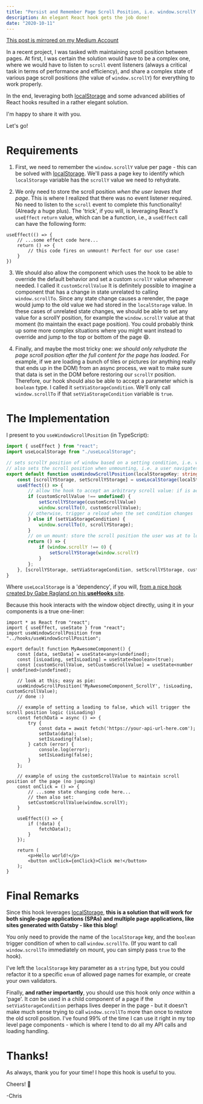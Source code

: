 ```yaml
---
title: "Persist and Remember Page Scroll Position, i.e. window.scrollY Using React Hooks"
description: An elegant React hook gets the job done!
date: "2020-10-11"
---
```


[This post is mirrored on my Medium Account](https://medium.com/@frewin.christopher/persist-and-remember-page-scroll-position-i-e-window-scrolly-using-react-hooks-f80884211f2d)

In a recent project, I was tasked with maintaining scroll position between pages. At first, I was certain the solution would have to be a complex one, where we would have to listen to `scroll` event listeners (always a critical task in terms of performance and efficiency), and share a complex state of various page scroll positions (the value of `window.scrollY`) for everything to work properly. 

In the end, leveraging both [localStorage](https://developer.mozilla.org/en-US/docs/Web/API/Window/localStorage) and some advanced abilities of React hooks resulted in a rather elegant solution.

I'm happy to share it with you.

Let's go!

# Requirements

1. First, we need to remember the `window.scrollY` value per page - this can be solved with [localStorage](https://developer.mozilla.org/en-US/docs/Web/API/Window/localStorage). We'll pass a page key to identify which `localStorage` variable has the `scrollY` value we need to rehydrate.

2. We only need to store the scroll position _when the user leaves that page_. This is where I realized that there was no event listener required. No need to listen to the `scroll` event to complete this functionality! (Already a huge plus). The 'trick', if you will, is leveraging React's `useEffect` `return` value, which can be a function, i.e., a `useEffect` call can have the following form:

```tsx
useEffect(() => {
    // ...some effect code here...
    return () => {
        // this code fires on unmount! Perfect for our use case!
    }
})
```

3. We should also allow the component which uses the hook to be able to override the default behavior and set a custom `scrollY` value whenever needed. I called it `customScrollValue` It is definitely possible to imagine a component that has a change in state unrelated to calling `window.scrollTo`. Since any state change causes a rerender, the page would jump to the old value we had stored in the `localStorage` value. In these cases of unrelated state changes, we should be able to set any value for a scrollY position, for example the `window.scrollY` value at that moment (to maintain the exact page position). You could probably think up some more complex situations where you might want instead to override and jump to the top or bottom of the page :smile:.

4. Finally, and maybe the most tricky one: _we should only rehydrate the page scroll position after the full content for the page has loaded_. For example, if we are loading a bunch of tiles or pictures (or anything really that ends up in the DOM) from an async process, we wait to make sure that data is set in the DOM before restoring our `scrollY` position. Therefore, our hook should also be able to accept a parameter which is `boolean` type. I called it `setViaStorageCondition`. We'll only call `window.scrollTo` if that `setViaStorageCondition` variable is `true`.

# The Implementation

I present to you `useWindowScrollPosition` (in TypeScript):

```typescript
import { useEffect } from "react";
import useLocalStorage from "./useLocalStorage";

// sets scrollY position of window based on a setting condition, i.e. when api calls are done
// also sets the scroll position when unmounting, i.e. a user navigates to a different page
export default function useWindowScrollPosition(localStorageKey: string, setViaStorageCondition: boolean, customScrollValue?: number): void {
    const [scrollYStorage, setScrollYStorage] = useLocalStorage(localStorageKey, 0);
    useEffect(() => {
        // allow the hook to accept an arbitrary scroll value: if is actually defined, always choose that one over the storage based value
        if (customScrollValue !== undefined) {
            setScrollYStorage(customScrollValue)
            window.scrollTo(0, customScrollValue);
        // otherwise, trigger a reload when the set condition changes
        } else if (setViaStorageCondition) {
            window.scrollTo(0, scrollYStorage);
        }
        // on un mount: store the scroll position the user was at to localStorage
        return () => {
            if (window.scrollY !== 0) {
                setScrollYStorage(window.scrollY)
            }
        };
    }, [scrollYStorage, setViaStorageCondition, setScrollYStorage, customScrollValue])
}
```

Where `useLocalStorage` is a 'dependency', if you will, [from a nice hook created by Gabe Ragland on his **useHooks** site](https://usehooks.com/useLocalStorage/).

Because this hook interacts with the window object directly, using it in your components is a true one-liner:

```tsx
import * as React from "react";
import { useEffect, useState } from "react";
import useWindowScrollPosition from "../hooks/useWindowScrollPosition";

export default function MyAwesomeComponent() {
    const [data, setData] = useState<any>(undefined);
    const [isLoading, setIsLoading] = useState<boolean>(true);
    const [customScrollValue, setCustomScrollValue] = useState<number | undefined>(undefined);

    // look at this; easy as pie:
    useWindowScrollPosition('MyAwesomeComponent_ScrollY', !isLoading, customScrollValue);
    // done :)

    // example of setting a loading to false, which will trigger the scroll position logic (isLoading)
    const fetchData = async () => {
        try {
            const data = await fetch('https://your-api-url-here.com');
            setData(data);
            setIsLoading(false);
        } catch (error) {
            console.log(error);
            setIsLoading(false);
        }
    };

    // example of using the customScrollValue to maintain scroll position of the page (no jumping)
    const onClick = () => {
        // ...some state changing code here...
        // then also set:
        setCustomScrollValue(window.scrollY);
    }

    useEffect(() => {
        if (!data) {
            fetchData();
        }
    });

    return (
        <p>Hello world!</p>
        <button onClick={onClick}>Click me!</button>
    );
}
```

# Final Remarks

Since this hook leverages [localStorage](https://developer.mozilla.org/en-US/docs/Web/API/Window/localStorage), **this is a solution that will work for both single-page applications (SPAs) and multiple page applications, like sites generated with Gatsby - like this blog!**

You only need to provide the name of the `localStorage` key, and the `boolean` trigger condition of when to call `window.scrollTo`. (If you want to call `window.scrollTo` immediately on mount, you can simply pass `true` to the hook).

I've left the `localStorage` key parameter as a `string` type, but you could refactor it to a specific `enum` of allowed page names for example, or create your own validators.

Finally, **and rather importantly**, you should use this hook only _once_ within a 'page'. It _can_ be used in a child component of a page if the `setViaStorageCondition` perhaps lives deeper in the page - but it doesn't make much sense trying to call `window.scrollTo` more than once to restore the old scroll position. I've found 99% of the time I can use it right in my top level page components - which is where I tend to do all my API calls and loading handling.

# Thanks!

As always, thank you for your time! I hope this hook is useful to you.

Cheers! :beer:

-Chris